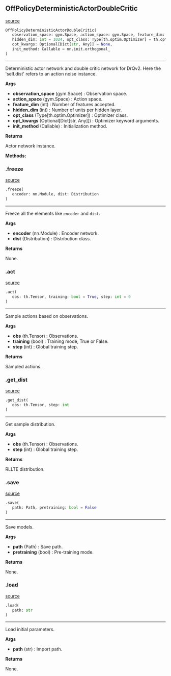 #


## OffPolicyDeterministicActorDoubleCritic
[source](https://github.com/RLE-Foundation/rllte/blob/main/rllte/xploit/policy/off_policy_deterministic_actor_double_critic.py/#L87)
```python 
OffPolicyDeterministicActorDoubleCritic(
   observation_space: gym.Space, action_space: gym.Space, feature_dim: int = 64,
   hidden_dim: int = 1024, opt_class: Type[th.optim.Optimizer] = th.optim.Adam,
   opt_kwargs: Optional[Dict[str, Any]] = None,
   init_method: Callable = nn.init.orthogonal_
)
```


---
Deterministic actor network and double critic network for DrQv2.
Here the 'self.dist' refers to an action noise instance.


**Args**

* **observation_space** (gym.Space) : Observation space.
* **action_space** (gym.Space) : Action space.
* **feature_dim** (int) : Number of features accepted.
* **hidden_dim** (int) : Number of units per hidden layer.
* **opt_class** (Type[th.optim.Optimizer]) : Optimizer class.
* **opt_kwargs** (Optional[Dict[str, Any]]) : Optimizer keyword arguments.
* **init_method** (Callable) : Initialization method.


**Returns**

Actor network instance.


**Methods:**


### .freeze
[source](https://github.com/RLE-Foundation/rllte/blob/main/rllte/xploit/policy/off_policy_deterministic_actor_double_critic.py/#L144)
```python
.freeze(
   encoder: nn.Module, dist: Distribution
)
```

---
Freeze all the elements like `encoder` and `dist`.


**Args**

* **encoder** (nn.Module) : Encoder network.
* **dist** (Distribution) : Distribution class.


**Returns**

None.

### .act
[source](https://github.com/RLE-Foundation/rllte/blob/main/rllte/xploit/policy/off_policy_deterministic_actor_double_critic.py/#L167)
```python
.act(
   obs: th.Tensor, training: bool = True, step: int = 0
)
```

---
Sample actions based on observations.


**Args**

* **obs** (th.Tensor) : Observations.
* **training** (bool) : Training mode, True or False.
* **step** (int) : Global training step.


**Returns**

Sampled actions.

### .get_dist
[source](https://github.com/RLE-Foundation/rllte/blob/main/rllte/xploit/policy/off_policy_deterministic_actor_double_critic.py/#L188)
```python
.get_dist(
   obs: th.Tensor, step: int
)
```

---
Get sample distribution.


**Args**

* **obs** (th.Tensor) : Observations.
* **step** (int) : Global training step.


**Returns**

RLLTE distribution.

### .save
[source](https://github.com/RLE-Foundation/rllte/blob/main/rllte/xploit/policy/off_policy_deterministic_actor_double_critic.py/#L205)
```python
.save(
   path: Path, pretraining: bool = False
)
```

---
Save models.


**Args**

* **path** (Path) : Save path.
* **pretraining** (bool) : Pre-training mode.


**Returns**

None.

### .load
[source](https://github.com/RLE-Foundation/rllte/blob/main/rllte/xploit/policy/off_policy_deterministic_actor_double_critic.py/#L221)
```python
.load(
   path: str
)
```

---
Load initial parameters.


**Args**

* **path** (str) : Import path.


**Returns**

None.
